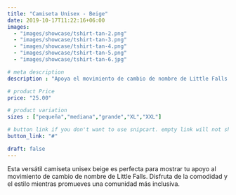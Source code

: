 ```yaml
---
title: "Camiseta Unisex - Beige"
date: 2019-10-17T11:22:16+06:00
images: 
  - "images/showcase/tshirt-tan-2.png"
  - "images/showcase/tshirt-tan-3.png"
  - "images/showcase/tshirt-tan-4.png"
  - "images/showcase/tshirt-tan-5.png"
  - "images/showcase/tshirt-tan-6.jpg"  

# meta description
description : "Apoya el movimiento de cambio de nombre de Little Falls con nuestra versátil camiseta unisex beige"

# product Price
price: "25.00"

# product variation
sizes : ["pequeña","mediana","grande","XL","XXL"]

# button link if you don't want to use snipcart. empty link will not show button
button_link: "#"

draft: false
---
```


Esta versátil camiseta unisex beige es perfecta para mostrar tu apoyo al movimiento de cambio de nombre de Little Falls. Disfruta de la comodidad y el estilo mientras promueves una comunidad más inclusiva.
